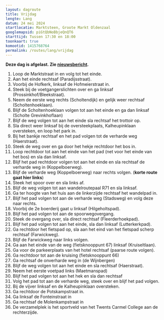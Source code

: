 ```yaml
---
layout: dagroute
title: Vrijdag
lengte: Lang
datum: 24 mei 2024
startlocatie: Marktsteen, Groote Markt Oldenzaal
googlemapsid: piGtQbNoBbjeQnQT6
starttijd: Tussen 17:30 en 18:00
toonkaart: true
komootid: 1415768764
permalink: /routes/lang/vrijdag
---
```


**Deze dag is afgelast. Zie [nieuwsbericht](/nieuws/vierde-dag-afgelast-in-verband-met-weersvoorspellingen/).**  

1.	Loop de Marktstraat in en volg tot het einde. 
2.	Aan het einde rechtsaf (Paradijsstraat). 
3.	Voorbij de Hofkerk, linksaf de Hofmeierstraat in. 
4.	Steek bij de voetgangerslichten over en ga linksaf (Prossinkhof/Bleekstraat). 
5.	Neem de eerste weg rechts (Scholtendijk) en gelijk weer rechtsaf (Scholtenhoeklaan). 
6.	Blijf de Scholtenhoeklaan volgen tot aan het einde en ga dan linksaf (Scholte Grevinkhoflaan) 
7.	Blijf de weg volgen tot aan het einde sla rechtsaf het trottoir op. 
8.	Sla direct weer linksaf bij de oversteekplaats, Kalheupinklaan oversteken, en loop het park in. 
9.	Bij het bankje rechtsaf en het pad volgen tot de verharde weg (Haerstraat). 
10.	Steek de weg over en ga door het hekje rechtdoor het bos in. 
11.	Loop rechtdoor tot aan het einde van het pad (net voor het einde van het bos) en sla dan linksaf. 
12.	Blijf het pad rechtdoor volgen tot aan het einde en sla rechtsaf de verharde weg in (Koppelboerweg). 
13.	Blijf de verharde weg (Koppelboerweg) naar rechts volgen. (**korte route gaat hier links**) 
14.	Steek het spoor over en sla links af. 
15.	Blijf de weg volgen tot aan wandelroutepaal R71 en sla linksaf. 
16.	Ga ter hoogte van het huis aan de linkerzijde rechtsaf het wandelpad in.  
17.	Blijf het pad volgen tot aan de verharde weg (Stadsweg) en volg deze naar rechts. 
18.	Voorbij de 2e boerderij gaat u linksaf (Hilgeholtspad). 
19.	Blijf het pad volgen tot aan de spoorwegovergang. 
20.	Steek de overgang over, sla direct rechtsaf (Fleerderhoekpad). 
21.	Blijf het pad volgen tot aan het einde, sla dan linksaf (Lutterkerkpad).  
22.	Ga rechtdoor het fietspad op, sla aan het eind van het fietspad scherp rechtsaf (Farwickweg).  
23.	Blijf de Farwickweg naar links volgen. 
24.	Ga aan het einde van de weg (fietsknooppunt 67) linksaf (Kruiseltlaan). 
25.	Ga voor de parkeerplaats van het hotel rechtsaf (paarse route volgen).  
26.	Ga rechtdoor tot aan de kruising (fietsknooppunt 66)  
27.	Ga rechtsaf de onverharde weg in (de Wijnbergen) 
28.	Blijf de weg volgen tot aan het einde en sla rechtsaf (Haerstraat).  
29.	Neem het eerste voetpad links (Maetmanspad) 
30.	Blijf het pad volgen tot aan het hek en sla dan rechtsaf 
31.	Volg het pad tot aan de verharde weg, steek over en blijf het pad volgen. 
32.	Bij de vijver linksaf en de Kalheupinklaan oversteken. 
33.	Ga rechtdoor de Potskampstraat in. 
34.	Ga linksaf de Fonteinstraat in 
35.	Ga rechtsaf de Molenkampstraat in 
36.	De verzamelplek is het sportveld van het Twents Carmel College aan de rechterzijde.  